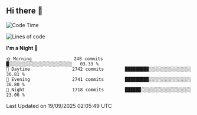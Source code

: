 ## Hi there 👋

<!--
**Wangmerlyn/Wangmerlyn** is a ✨ _special_ ✨ repository because its `README.md` (this file) appears on your GitHub profile.

Here are some ideas to get you started:

- 🔭 I’m currently working on ...
- 🌱 I’m currently learning ...
- 👯 I’m looking to collaborate on ...
- 🤔 I’m looking for help with ...
- 💬 Ask me about ...
- 📫 How to reach me: ...
- 😄 Pronouns: ...
- ⚡ Fun fact: ...
-->
<!--START_SECTION:waka-->
![Code Time](http://img.shields.io/badge/Code%20Time-572%20hrs%2044%20mins-blue)

![Lines of code](https://img.shields.io/badge/From%20Hello%20World%20I%27ve%20Written-41.7%20million%20lines%20of%20code-blue)

**I'm a Night 🦉** 

```text
🌞 Morning                248 commits         █░░░░░░░░░░░░░░░░░░░░░░░░   03.33 % 
🌆 Daytime                2742 commits        █████████░░░░░░░░░░░░░░░░   36.81 % 
🌃 Evening                2741 commits        █████████░░░░░░░░░░░░░░░░   36.80 % 
🌙 Night                  1718 commits        ██████░░░░░░░░░░░░░░░░░░░   23.06 % 
```



 Last Updated on 19/09/2025 02:05:49 UTC
<!--END_SECTION:waka-->
